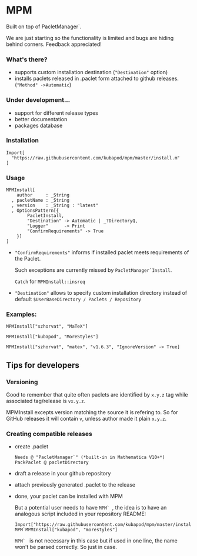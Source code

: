 # MPM 

Built on top of PacletManager`. 

We are just starting so the functionality is limited and bugs are hiding behind corners. Feedback appreciated!

### What's there?

 - supports custom installation destination (`"Destination"` option) 
 - installs paclets released in .paclet form attached to github releases. (`"Method" ->Automatic`)


### Under development...

 - support for different release types 
 - better documentation
 - packages database


### Installation

    Import[
      "https://raw.githubusercontent.com/kubapod/mpm/master/install.m"
    ]


### Usage

    MPMInstall[
        author     : _String
      , pacletName : _String
      , version    : _String : "latest"
      , OptionsPattern[{
            PacletInstall,
            "Destination" -> Automatic | _?DirectoryQ,
            "Logger"      -> Print
            "ConfirmRequirements" -> True
        }]
    ]
    
- `"ConfirmRequirements"` informs if installed paclet meets requirements of the Paclet. 
 
  Such exceptions are currently missed by ``PacletManager`Install``. 
  
  `Catch` for `MPMInstall::insreq`
  
- `"Destination"` allows to specify custom installation directory instead of default 
 `$UserBaseDirectory / Paclets / Repository`
   
    
     

### Examples:

    MPMInstall["szhorvat", "MaTeX"]
     
    MPMInstall["kubapod", "MoreStyles"]
     
    MPMInstall["szhorvat", "matex", "v1.6.3", "IgnoreVersion" -> True]
    
## Tips for developers    

### Versioning

 Good to remember that quite often paclets are identified by `x.y.z` tag while associated tag/release is `vx.y.z`.
  
 MPMInstall excepts version matching the source it is refering to. So for GitHub releases it will contain `v`, unless author made it plain `x.y.z`. 
 
### Creating compatible releases


- create .paclet

      Needs @ "PacletManager`" (*built-in in Mathematica V10+*)
      PackPaclet @ pacletDirectory
      
- draft a release in your github repository
- attach previously generated .paclet to the release
- done, your paclet can be installed with MPM

  But a potential user needs to have ``MPM` ``, the idea is 
 to have an analogous script included in your repository README:
  
      Import["https://raw.githubusercontent.com/kubapod/mpm/master/install.m"]
      MPM`MPMInstall["kubapod", "morestyles"]
      
  ``MPM` `` is not necessary in this case but if used in one line, the name won't be parsed correctly. So just in case.
    
    

     
      

      
      
      

